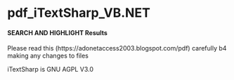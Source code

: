 # pdf_iTextSharp_VB.NET
<h4>SEARCH AND HIGHLIGHT Results</h4>
<P>Please read this (https://adonetaccess2003.blogspot.com/pdf) carefully b4 making any changes to files</p>
<P>iTextSharp is GNU AGPL V3.0</p>
